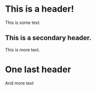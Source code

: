 ﻿---
tags:
  - blah
  - doh
---
# This is a header!
This is some text.

## This is a secondary header.
This is more text.

# One last header
And more text
